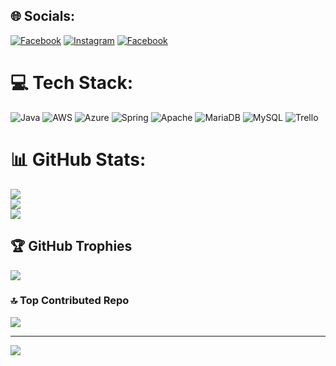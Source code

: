 
## 🌐 Socials:
[![Facebook](https://img.shields.io/badge/Facebook-%231877F2.svg?logo=Facebook&logoColor=white)](https://facebook.com/profile.php?id=100082551741917) [![Instagram](https://img.shields.io/badge/Instagram-%23E4405F.svg?logo=Instagram&logoColor=white)](https://instagram.com/felipe._oz/) [![Facebook](https://img.shields.io/badge/Proton-Mail?logo=Proton-Mail&logoColor=white)](https://facebook.com/profile.php?id=100082551741917)

# 💻 Tech Stack:
![Java](https://img.shields.io/badge/java-%23ED8B00.svg?style=for-the-badge&logo=openjdk&logoColor=white) ![AWS](https://img.shields.io/badge/AWS-%23FF9900.svg?style=for-the-badge&logo=amazon-aws&logoColor=white) ![Azure](https://img.shields.io/badge/azure-%230072C6.svg?style=for-the-badge&logo=microsoftazure&logoColor=white) ![Spring](https://img.shields.io/badge/spring-%236DB33F.svg?style=for-the-badge&logo=spring&logoColor=white) ![Apache](https://img.shields.io/badge/apache-%23D42029.svg?style=for-the-badge&logo=apache&logoColor=white) ![MariaDB](https://img.shields.io/badge/MariaDB-003545?style=for-the-badge&logo=mariadb&logoColor=white) ![MySQL](https://img.shields.io/badge/mysql-%2300000f.svg?style=for-the-badge&logo=mysql&logoColor=white) ![Trello](https://img.shields.io/badge/Trello-%23026AA7.svg?style=for-the-badge&logo=Trello&logoColor=white)
# 📊 GitHub Stats:
![](https://github-readme-stats.vercel.app/api?username=FelipeOzaeta07&theme=blue-green&hide_border=false&include_all_commits=false&count_private=false)<br/>
![](https://github-readme-streak-stats.herokuapp.com/?user=FelipeOzaeta07&theme=blue-green&hide_border=false)<br/>
![](https://github-readme-stats.vercel.app/api/top-langs/?username=FelipeOzaeta07&theme=blue-green&hide_border=false&include_all_commits=false&count_private=false&layout=compact)

## 🏆 GitHub Trophies
![](https://github-profile-trophy.vercel.app/?username=FelipeOzaeta07&theme=darkhub&no-frame=false&no-bg=true&margin-w=4)

### 🔝 Top Contributed Repo
![](https://github-contributor-stats.vercel.app/api?username=FelipeOzaeta07&limit=5&theme=dark&combine_all_yearly_contributions=true)

---
[![](https://visitcount.itsvg.in/api?id=FelipeOzaeta07&icon=0&color=0)](https://visitcount.itsvg.in)

<!-- Proudly created with GPRM ( https://gprm.itsvg.in ) -->
